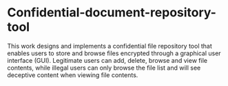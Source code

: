 # Confidential-document-repository-tool
This work designs and implements a confidential file repository tool that enables users to store and browse files encrypted through a graphical user interface (GUI). Legitimate users can add, delete, browse and view file contents, while illegal users can only browse the file list and will see deceptive content when viewing file contents.
